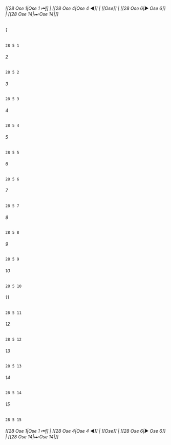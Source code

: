 
###### [[28 Ose 1|Ose 1 ⏮]] | [[28 Ose 4|Ose 4 ◀]] | [[Ose]] | [[28 Ose 6|▶ Ose 6]] | [[28 Ose 14|⏭ Ose 14|]]

###### 1
``` verse
28 5 1 
```
###### 2
``` verse
28 5 2 
```
###### 3
``` verse
28 5 3 
```
###### 4
``` verse
28 5 4 
```
###### 5
``` verse
28 5 5 
```
###### 6
``` verse
28 5 6 
```
###### 7
``` verse
28 5 7 
```
###### 8
``` verse
28 5 8 
```
###### 9
``` verse
28 5 9 
```
###### 10
``` verse
28 5 10 
```
###### 11
``` verse
28 5 11 
```
###### 12
``` verse
28 5 12 
```
###### 13
``` verse
28 5 13 
```
###### 14
``` verse
28 5 14 
```
###### 15
``` verse
28 5 15 
```

###### [[28 Ose 1|Ose 1 ⏮]] | [[28 Ose 4|Ose 4 ◀]] | [[Ose]] | [[28 Ose 6|▶ Ose 6]] | [[28 Ose 14|⏭ Ose 14|]]


